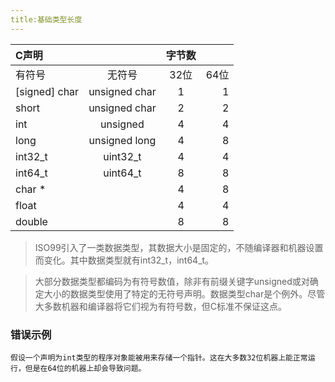 ```yaml
---
title:基础类型长度
---
```


C声明 | |字节数 |  |
:- | :-: | :-: | -: 
有符号 | 无符号 | 32位 | 64位 
[signed] char | unsigned char | 1 | 1
short | unsigned char | 2 | 2
int | unsigned | 4 | 4
long | unsigned long | 4 | 8
int32_t | uint32_t | 4 | 4
int64_t | uint64_t | 8 | 8
char *  |  | 4 | 8
float   |  | 4 | 4
double   |  | 8 | 8

> ISO99引入了一类数据类型，其数据大小是固定的，不随编译器和机器设置而变化。其中数据类型就有int32_t，int64_t。

> 大部分数据类型都编码为有符号数值，除非有前缀关键字unsigned或对确定大小的数据类型使用了特定的无符号声明。数据类型char是个例外。尽管大多数机器和编译器将它们视为有符号数，但C标准不保证这点。

### 错误示例
    假设一个声明为int类型的程序对象能被用来存储一个指针。这在大多数32位机器上能正常运行，但是在64位的机器上却会导致问题。